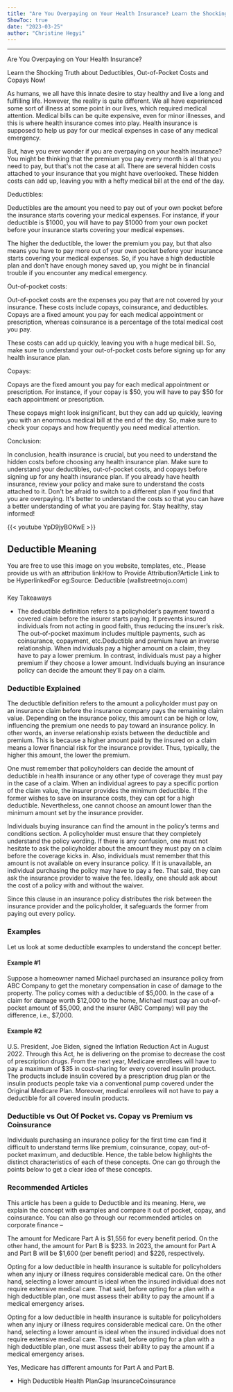 ```yaml
---
title: "Are You Overpaying on Your Health Insurance? Learn the Shocking Truth about Deductibles, Out-of-Pocket Costs and Copays Now!"
ShowToc: true 
date: "2023-03-25"
author: "Christine Hegyi"
---
```

*****
Are You Overpaying on Your Health Insurance?

Learn the Shocking Truth about Deductibles, Out-of-Pocket Costs and Copays Now!

As humans, we all have this innate desire to stay healthy and live a long and fulfilling life. However, the reality is quite different. We all have experienced some sort of illness at some point in our lives, which required medical attention. Medical bills can be quite expensive, even for minor illnesses, and this is where health insurance comes into play. Health insurance is supposed to help us pay for our medical expenses in case of any medical emergency.

But, have you ever wonder if you are overpaying on your health insurance? You might be thinking that the premium you pay every month is all that you need to pay, but that's not the case at all. There are several hidden costs attached to your insurance that you might have overlooked. These hidden costs can add up, leaving you with a hefty medical bill at the end of the day.

Deductibles:

Deductibles are the amount you need to pay out of your own pocket before the insurance starts covering your medical expenses. For instance, if your deductible is $1000, you will have to pay $1000 from your own pocket before your insurance starts covering your medical expenses.

The higher the deductible, the lower the premium you pay, but that also means you have to pay more out of your own pocket before your insurance starts covering your medical expenses. So, if you have a high deductible plan and don't have enough money saved up, you might be in financial trouble if you encounter any medical emergency.

Out-of-pocket costs:

Out-of-pocket costs are the expenses you pay that are not covered by your insurance. These costs include copays, coinsurance, and deductibles. Copays are a fixed amount you pay for each medical appointment or prescription, whereas coinsurance is a percentage of the total medical cost you pay.

These costs can add up quickly, leaving you with a huge medical bill. So, make sure to understand your out-of-pocket costs before signing up for any health insurance plan.

Copays:

Copays are the fixed amount you pay for each medical appointment or prescription. For instance, if your copay is $50, you will have to pay $50 for each appointment or prescription.

These copays might look insignificant, but they can add up quickly, leaving you with an enormous medical bill at the end of the day. So, make sure to check your copays and how frequently you need medical attention.

Conclusion:

In conclusion, health insurance is crucial, but you need to understand the hidden costs before choosing any health insurance plan. Make sure to understand your deductibles, out-of-pocket costs, and copays before signing up for any health insurance plan. If you already have health insurance, review your policy and make sure to understand the costs attached to it. Don't be afraid to switch to a different plan if you find that you are overpaying. It's better to understand the costs so that you can have a better understanding of what you are paying for. Stay healthy, stay informed!

{{< youtube YpD9jyBOKwE >}} 



## Deductible Meaning
 
 You are free to use this image on you website, templates, etc.,  Please provide us with an attribution linkHow to Provide Attribution?Article Link to be HyperlinkedFor eg:Source: Deductible (wallstreetmojo.com) 
 

 
### 
Key Takeaways

 
- The deductible definition refers to a policyholder’s payment toward a covered claim before the insurer starts paying. It prevents insured individuals from not acting in good faith, thus reducing the insurer’s risk. The out-of-pocket maximum includes multiple payments, such as coinsurance, copayment, etc.Deductible and premium have an inverse relationship. When individuals pay a higher amount on a claim, they have to pay a lower premium. In contrast, individuals must pay a higher premium if they choose a lower amount. Individuals buying an insurance policy can decide the amount they’ll pay on a claim.

 
### Deductible Explained
 
The deductible definition refers to the amount a policyholder must pay on an insurance claim before the insurance company pays the remaining claim value. Depending on the insurance policy, this amount can be high or low, influencing the premium one needs to pay toward an insurance policy. In other words, an inverse relationship exists between the deductible and premium. This is because a higher amount paid by the insured on a claim means a lower financial risk for the insurance provider. Thus, typically, the higher this amount, the lower the premium.
 
One must remember that policyholders can decide the amount of deductible in health insurance or any other type of coverage they must pay in the case of a claim. When an individual agrees to pay a specific portion of the claim value, the insurer provides the minimum deductible. If the former wishes to save on insurance costs, they can opt for a high deductible. Nevertheless, one cannot choose an amount lower than the minimum amount set by the insurance provider.
 
Individuals buying insurance can find the amount in the policy’s terms and conditions section. A policyholder must ensure that they completely understand the policy wording. If there is any confusion, one must not hesitate to ask the policyholder about the amount they must pay on a claim before the coverage kicks in. Also, individuals must remember that this amount is not available on every insurance policy. If it is unavailable, an individual purchasing the policy may have to pay a fee. That said, they can ask the insurance provider to waive the fee. Ideally, one should ask about the cost of a policy with and without the waiver.
 
Since this clause in an insurance policy distributes the risk between the insurance provider and the policyholder, it safeguards the former from paying out every policy.
 
### Examples
 
Let us look at some deductible examples to understand the concept better.
 
#### Example #1
 
Suppose a homeowner named Michael purchased an insurance policy from ABC Company to get the monetary compensation in case of damage to the property. The policy comes with a deductible of $5,000. In the case of a claim for damage worth $12,000 to the home, Michael must pay an out-of-pocket amount of $5,000, and the insurer (ABC Company) will pay the difference, i.e., $7,000.
 
#### Example #2
 
U.S. President, Joe Biden, signed the Inflation Reduction Act in August 2022. Through this Act, he is delivering on the promise to decrease the cost of prescription drugs. From the next year, Medicare enrollees will have to pay a maximum of $35 in cost-sharing for every covered insulin product. The products include insulin covered by a prescription drug plan or the insulin products people take via a conventional pump covered under the Original Medicare Plan. Moreover, medical enrollees will not have to pay a deductible for all covered insulin products.
 
### Deductible vs Out Of Pocket vs. Copay vs Premium vs Coinsurance
 
Individuals purchasing an insurance policy for the first time can find it difficult to understand terms like premium, coinsurance, copay, out-of-pocket maximum, and deductible. Hence, the table below highlights the distinct characteristics of each of these concepts. One can go through the points below to get a clear idea of these concepts.
 
### Recommended Articles
 
This article has been a guide to Deductible and its meaning. Here, we explain the concept with examples and compare it out of pocket, copay, and coinsurance. You can also go through our recommended articles on corporate finance –
 
The amount for Medicare Part A is $1,556 for every benefit period. On the other hand, the amount for Part B is $233. In 2023, the amount for Part A and Part B will be $1,600 (per benefit period) and $226, respectively.
 
Opting for a low deductible in health insurance is suitable for policyholders when any injury or illness requires considerable medical care. On the other hand, selecting a lower amount is ideal when the insured individual does not require extensive medical care. That said, before opting for a plan with a high deductible plan, one must assess their ability to pay the amount if a medical emergency arises.
 
Opting for a low deductible in health insurance is suitable for policyholders when any injury or illness requires considerable medical care. On the other hand, selecting a lower amount is ideal when the insured individual does not require extensive medical care. That said, before opting for a plan with a high deductible plan, one must assess their ability to pay the amount if a medical emergency arises.
 
Yes, Medicare has different amounts for Part A and Part B.
 
- High Deductible Health PlanGap InsuranceCoinsurance




